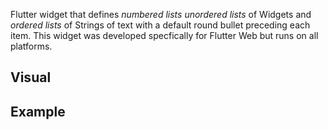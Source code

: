 Flutter widget that defines *numbered lists* *unordered lists* of Widgets and *ordered lists* of Strings of text with a default round bullet preceding each item. This widget was developed specfically for Flutter Web but runs on all platforms.

## Visual




## Example




